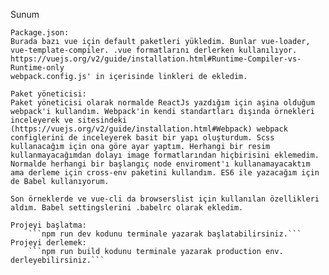 Sunum

    Package.json:
    Burada bazı vue için default paketleri yükledim. Bunlar vue-loader, vue-template-compiler. .vue formatlarını derlerken kullanılıyor. https://vuejs.org/v2/guide/installation.html#Runtime-Compiler-vs-Runtime-only
    webpack.config.js' in içerisinde linkleri de ekledim.

    Paket yöneticisi:
    Paket yöneticisi olarak normalde ReactJs yazdığım için aşina olduğum webpack'i kullandım. Webpack'in kendi standartları dışında örnekleri inceleyerek ve sitesindeki (https://vuejs.org/v2/guide/installation.html#Webpack) webpack configlerini de inceleyerek basit bir yapı oluşturdum. Scss kullanacağım için ona göre ayar yaptım. Herhangi bir resim kullanmayacağımdan dolayı image formatlarından hiçbirisini eklemedim. Normalde herhangi bir başlangıç node enviroment'ı kullanamayacaktım ama derleme için cross-env paketini kullandım. ES6 ile yazacağım için de Babel kullanıyorum.

    Son örneklerde ve vue-cli da browserslist için kullanılan özellikleri aldım. Babel settingslerini .babelrc olarak ekledim.

    Projeyi başlatma:
        ```npm run dev kodunu terminale yazarak başlatabilirsiniz.```
    Projeyi derlemek:
        ```npm run build kodunu terminale yazarak production env. derleyebilirsiniz.```
